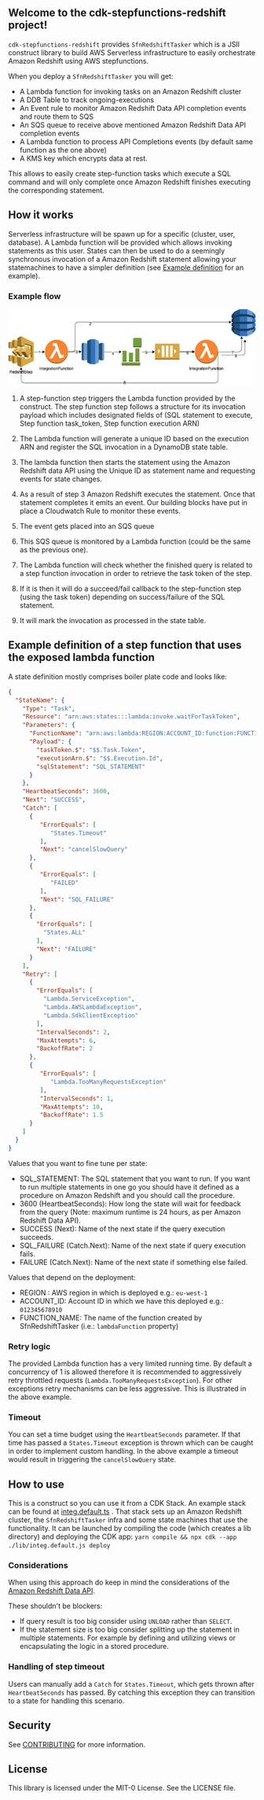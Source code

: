 ## Welcome to the cdk-stepfunctions-redshift project!

`cdk-stepfunctions-redshift` provides `SfnRedshiftTasker` which is a JSII construct library to build AWS Serverless
infrastructure to easily orchestrate Amazon Redshift using AWS stepfunctions.

When you deploy a `SfnRedshiftTasker` you will get:
- A Lambda function for invoking tasks on an Amazon Redshift cluster
- A DDB Table to track ongoing-executions
- An Event rule to monitor Amazon Redshift Data API completion events and route them to SQS
- An SQS queue to receive above mentioned Amazon Redshift Data API completion events  
- A Lambda function to process API Completions events (by default same function as the one above)
- A KMS key which encrypts data at rest.

This allows to easily create step-function tasks which execute a SQL command and will only complete
once Amazon Redshift finishes executing the corresponding statement.

## How it works
Serverless infrastructure will be spawn up for a specific (cluster, user, database). A Lambda function will be provided
which allows invoking statements as this user.  States can then be used to do a seemingly synchronous invocation of a
Amazon Redshift statement allowing your statemachines to have a simpler definition (see
[Example definition](README.md#example-definition-of-a-step-function-that-uses-the-exposed-lambda-function) for an example).

### Example flow
![alt text](images/aws-step-function-redshift-integration.png?raw=1 "Visualization completion.")

1. A step-function step triggers the Lambda function provided by the construct. The step function step follows a
   structure for its invocation payload which includes designated fields of (SQL statement to execute, Step function
   task_token, Step function execution ARN)

2. The Lambda function will generate a unique ID based on the execution ARN and register the SQL invocation in a
   DynamoDB state table.

3. The lambda function then starts the statement using the Amazon Redshift data API using the Unique ID as statement
   name and requesting events for state changes.

4. As a result of step 3 Amazon Redshift executes the statement. Once that statement completes it emits an event. Our 
   building blocks have put in place a Cloudwatch Rule to monitor these events.

5. The event gets placed into an SQS queue

6. This SQS queue is monitored by a Lambda function (could be the same as the previous one).

7. The Lambda function will check whether the finished query is related to a step function invocation in order to
   retrieve the task token of the step.

8. If it is then it will do a succeed/fail callback to the step-function step (using the task token) depending on
   success/failure of the SQL statement.

9. It will mark the invocation as processed in the state table.


## Example definition of a step function that uses the exposed lambda function
A state definition mostly comprises boiler plate code and
looks like:
```json
{
  "StateName": {
    "Type": "Task",
    "Resource": "arn:aws:states:::lambda:invoke.waitForTaskToken",
    "Parameters": {
      "FunctionName": "arn:aws:lambda:REGION:ACCOUNT_ID:function:FUNCTION_NAME",
      "Payload": {
        "taskToken.$": "$$.Task.Token",
        "executionArn.$": "$$.Execution.Id",
        "sqlStatement": "SQL_STATEMENT"
      }
    },
    "HeartbeatSeconds": 3600,
    "Next": "SUCCESS",
    "Catch": [
      {
         "ErrorEquals": [
            "States.Timeout"
         ],
         "Next": "cancelSlowQuery"
      },
      {
         "ErrorEquals": [
            "FAILED"
         ],
         "Next": "SQL_FAILURE"
      }, 
      {
        "ErrorEquals": [
          "States.ALL"
        ],
        "Next": "FAILURE"
      }
    ],
    "Retry": [
      {
        "ErrorEquals": [
          "Lambda.ServiceException",
          "Lambda.AWSLambdaException",
          "Lambda.SdkClientException"
        ],
        "IntervalSeconds": 2,
        "MaxAttempts": 6,
        "BackoffRate": 2
      },
      {
         "ErrorEquals": [
            "Lambda.TooManyRequestsException"
         ],
         "IntervalSeconds": 1,
         "MaxAttempts": 10,
         "BackoffRate": 1.5
      }
    ]
  }
}
```
Values that you want to fine tune per state:
- SQL_STATEMENT: The SQL statement that you want to run. If you want to run multiple statements in one go you should
  have it defined as a procedure on Amazon Redshift and you should call the procedure.
- 3600 (HeartbeatSeconds): How long the state will wait for feedback from the query (Note: maximum runtime is 24 hours,
  as per Amazon Redshift Data API).
- SUCCESS (Next): Name of the next state if the query execution succeeds.
- SQL_FAILURE (Catch.Next): Name of the next state if query execution fails.
- FAILURE (Catch.Next): Name of the next state if something else failed.

Values that depend on the deployment:
- REGION : AWS region in which is deployed e.g.: `eu-west-1`
- ACCOUNT_ID: Account ID in which we have this deployed e.g.: `012345678910`
- FUNCTION_NAME: The name of the function created by SfnRedshiftTasker (i.e.: `lambdaFunction` property)

### Retry logic
The provided Lambda function has a very limited running time. By default a concurrency of 1 is allowed therefore it is
recommended to aggressively retry throttled requests (`Lambda.TooManyRequestsException`). For other exceptions retry
mechanisms can be less aggressive. This is illustrated in the above example.

### Timeout
You can set a time budget using the `HeartbeatSeconds` parameter. If that time has passed a `States.Timeout` exception
is thrown which can be caught in order to implement custom handling. In the above example a timeout would result in
triggering the `cancelSlowQuery` state.

## How to use
This is a construct so you can use it from a CDK Stack. An example stack can be found at [integ.default.ts](src/integ.default.ts)
.  That stack sets up an Amazon Redshift cluster, the `SfnRedshiftTasker` infra and some state machines that use the 
functionality. It can be launched by compiling the code (which creates a lib directory) and deploying the CDK app: 
`yarn compile && npx cdk --app ./lib/integ.default.js deploy`

### Considerations
When using this approach do keep in mind the considerations of the [Amazon Redshift Data API](
https://docs.aws.amazon.com/redshift/latest/mgmt/data-api.html#data-api-calling-considerations).

These shouldn't be blockers:
- If query result is too big consider using `UNLOAD` rather than `SELECT`.
- If the statement size is too big consider splitting up the statement in multiple statements. For example by
  defining and utilizing views or encapsulating the logic in a stored procedure.

### Handling of step timeout
Users can manually add a `Catch` for `States.Timeout`, which gets thrown after `HeartbeatSeconds` has passed. By
catching this exception they can transition to a state for handling this scenario.

## Security

See [CONTRIBUTING](CONTRIBUTING.md#security-issue-notifications) for more information.

## License

This library is licensed under the MIT-0 License. See the LICENSE file.
